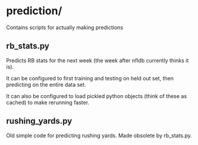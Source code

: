 # prediction/

Contains scripts for actually making predictions

## rb_stats.py

Predicts RB stats for the next week (the week after nfldb currently thinks it is).

It can be configured to first training and testing on held out set, then predicting on the entire data set.

It can also be configured to load pickled python objects (think of these as cached) to make rerunning faster.

## rushing_yards.py

Old simple code for predicting rushing yards. Made obsolete by rb_stats.py.
